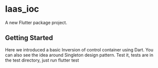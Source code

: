 # laas_ioc

A new Flutter package project.

## Getting Started

Here we introduced a basic Inversion of control container using Dart.
You can also see the idea around Singleton design pattern.
Test it, tests are in the test directory, just run flutter test
